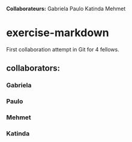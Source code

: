 **Collaborateurs:**
Gabriela
Paulo
Katinda
Mehmet

# exercise-markdown

First collaboration attempt in Git for 4 fellows.

## collaborators:

### Gabriela

### Paulo

### Mehmet

### Katinda


